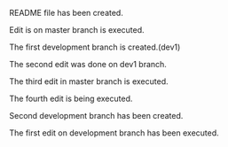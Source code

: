 README file has been created.

Edit is on master branch is executed.

The first development branch is created.(dev1)

The second edit was done on dev1 branch.

The third edit in master branch is executed.

The fourth edit is being executed.

Second development branch has been created.

The first edit on development branch has been executed.
